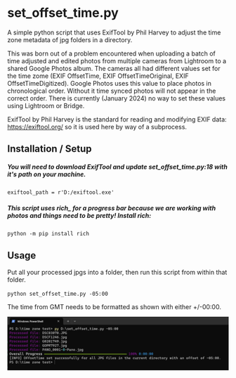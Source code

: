 # set_offset_time.py
A simple python script that uses ExifTool by Phil Harvey to adjust the time zone metadata of jpg folders in a directory.

This was born out of a problem encountered when uploading a batch of time adjusted and edited photos from multiple cameras from Lightroom to a shared Google Photos album. The cameras all had different values set for the time zome (EXIF OffsetTime, EXIF OffsetTimeOriginal, EXIF OffsetTimeDigitized). Google Photos uses this value to place photos in chronological order. Without it time synced photos will not appear in the correct order. There is currently (January 2024) no way to set these values using Lightroom or Bridge. 

ExifTool by Phil Harvey is the standard for reading and modifying EXIF data: https://exiftool.org/ so it is used here by way of a subprocess. 
## Installation / Setup
##### You will need to download ExifTool and update set_offset_time.py:18 with it's path on your machine. 
`exiftool_path = r'D:/exiftool.exe'`
##### This script uses rich_ for a progress bar because we are working with photos and things need to be pretty! Install rich:
`python -m pip install rich`

## Usage
Put all your processed jpgs into a folder, then run this script from within that folder.

`python set_offset_time.py -05:00`

The time from GMT needs to be formatted as shown with either +/-00:00.

![screenshot](set_offset_time.png)
